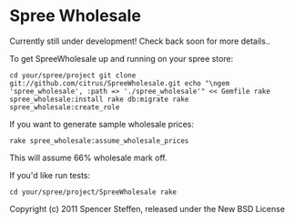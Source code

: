 Spree Wholesale
==============

Currently still under development! Check back soon for more details..

To get SpreeWholesale up and running on your spree store:

`cd your/spree/project
git clone git://github.com/citrus/SpreeWholesale.git
echo "\ngem 'spree_wholesale', :path => './spree_wholesale'" << Gemfile
rake spree_wholesale:install
rake db:migrate
rake spree_wholesale:create_role`

If you want to generate sample wholesale prices:

`rake spree_wholesale:assume_wholesale_prices`

This will assume 66% wholesale mark off.



If you'd like run tests:

`cd your/spree/project/SpreeWholesale
rake
`



Copyright (c) 2011 Spencer Steffen, released under the New BSD License
